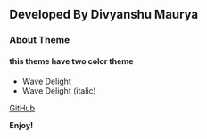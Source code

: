 ## Developed By Divyanshu Maurya

### About Theme

#### this theme have two color theme

- Wave Delight
- Wave Delight (italic)

[GitHub](https://github.com/itzDm)

**Enjoy!**
